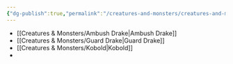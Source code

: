 ```yaml
---
{"dg-publish":true,"permalink":"/creatures-and-monsters/creatures-and-monsters/"}
---
```



- [[Creatures & Monsters/Ambush Drake\|Ambush Drake]]
- [[Creatures & Monsters/Guard Drake\|Guard Drake]]
- [[Creatures & Monsters/Kobold\|Kobold]]
- 